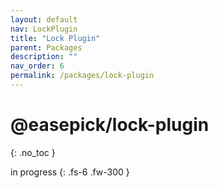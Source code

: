 ```yaml
---
layout: default
nav: LockPlugin
title: "Lock Plugin"
parent: Packages
description: ""
nav_order: 6
permalink: /packages/lock-plugin
---
```


# @easepick/lock-plugin
{: .no_toc }

in progress
{: .fs-6 .fw-300 }
